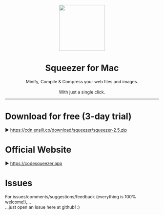 <p align=center>
  <img height="150px" src="https://github.com/enSili-co/squeezer/raw/main/images/logo.png"/>
</p>
<h1 align=center>Squeezer for Mac</h1>
<p align=center>
  Minify, Compile & Compress your web files and images.<br><br>With just a single click.
</p>


---

# Download for free (3-day trial)

▶︎ https://cdn.ensili.co/download/squeezer/squeezer-2.5.zip

# Official Website

▶︎ https://codesqueezer.app

# Issues

For issues/comments/suggestions/feedback (everything is 100% welcome!),...    
...just open an Issue here at github! :)
